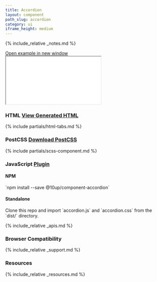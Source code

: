 ```yaml
---
title: Accordion
layout: component
path_slug: accordion
category: ui
iframe_height: medium
---
```


{% include_relative _notes.md %}

<div class="cf">
	<a href="{{ site.baseurl }}/component/{{ page.path_slug }}/example.html" target="_blank" class="example-link">Open example in new window</a>
</div><!--/.cf-->

<iframe {% if page.iframe_height %}class="h-{{ page.iframe_height }}"{% endif %} src="{{ site.baseurl }}/component/{{ page.path_slug }}/example.html"></iframe>

<h3>HTML <span class="link"><a href="component.html" target="_blank">View Generated HTML</a></span></h3>

{% include partials/html-tabs.md %}

<h3>PostCSS <span class="link"><a href="scss/component.scss" target="_blank">Download PostCSS</a></span></h3>
{% include partials/scss-component.md %}


<h3>JavaScript <span class="link"><a href="https://github.com/10up/component-accordion" target="_blank">Plugin</a></span></h3>

<h4>NPM</h4>
`npm install --save @10up/component-accordion`

<h4>Standalone</h4>
Clone this repo and import `accordion.js` and `accordion.css` from the `dist/` directory.

{% include_relative _apis.md %}

<h3>Browser Compatibility</h3>

{% include_relative _support.md %}

<h3>Resources</h3>

{% include_relative _resources.md %}
